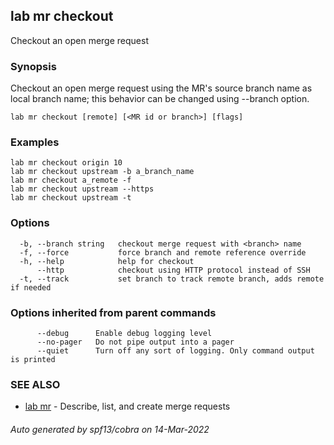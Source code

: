 ## lab mr checkout

Checkout an open merge request

### Synopsis

Checkout an open merge request using the MR's source branch name as
local branch name; this behavior can be changed using --branch
option.

```
lab mr checkout [remote] [<MR id or branch>] [flags]
```

### Examples

```
lab mr checkout origin 10
lab mr checkout upstream -b a_branch_name
lab mr checkout a_remote -f
lab mr checkout upstream --https
lab mr checkout upstream -t
```

### Options

```
  -b, --branch string   checkout merge request with <branch> name
  -f, --force           force branch and remote reference override
  -h, --help            help for checkout
      --http            checkout using HTTP protocol instead of SSH
  -t, --track           set branch to track remote branch, adds remote if needed
```

### Options inherited from parent commands

```
      --debug      Enable debug logging level
      --no-pager   Do not pipe output into a pager
      --quiet      Turn off any sort of logging. Only command output is printed
```

### SEE ALSO

* [lab mr](lab_mr.md)	 - Describe, list, and create merge requests

###### Auto generated by spf13/cobra on 14-Mar-2022
